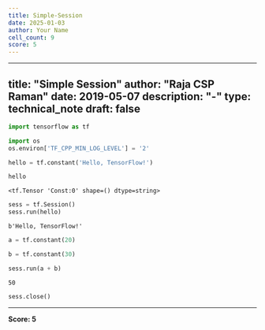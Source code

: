 ```yaml
---
title: Simple-Session
date: 2025-01-03
author: Your Name
cell_count: 9
score: 5
---
```


---
title: "Simple Session"
author: "Raja CSP Raman"
date: 2019-05-07
description: "-"
type: technical_note
draft: false
---

```python
import tensorflow as tf

import os
os.environ['TF_CPP_MIN_LOG_LEVEL'] = '2'
```


```python
hello = tf.constant('Hello, TensorFlow!')
```


```python
hello
```




    <tf.Tensor 'Const:0' shape=() dtype=string>




```python
sess = tf.Session()
sess.run(hello)
```




    b'Hello, TensorFlow!'




```python
a = tf.constant(20)
```


```python
b = tf.constant(30)
```


```python
sess.run(a + b)
```




    50




```python
sess.close()
```


---
**Score: 5**